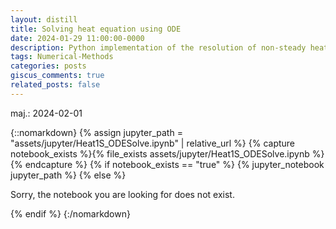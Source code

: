 ```yaml
---
layout: distill
title: Solving heat equation using ODE
date: 2024-01-29 11:00:00-0000
description: Python implementation of the resolution of non-steady heat equation using an ODE formulation.
tags: Numerical-Methods
categories: posts
giscus_comments: true
related_posts: false
---
```

maj.: 2024-02-01


{::nomarkdown}
{% assign jupyter_path = "assets/jupyter/Heat1S_ODESolve.ipynb" | relative_url %}
{% capture notebook_exists %}{% file_exists assets/jupyter/Heat1S_ODESolve.ipynb %}{% endcapture %}
{% if notebook_exists == "true" %}
    {% jupyter_notebook jupyter_path %}
{% else %}
    <p>Sorry, the notebook you are looking for does not exist.</p>
{% endif %}
{:/nomarkdown}


